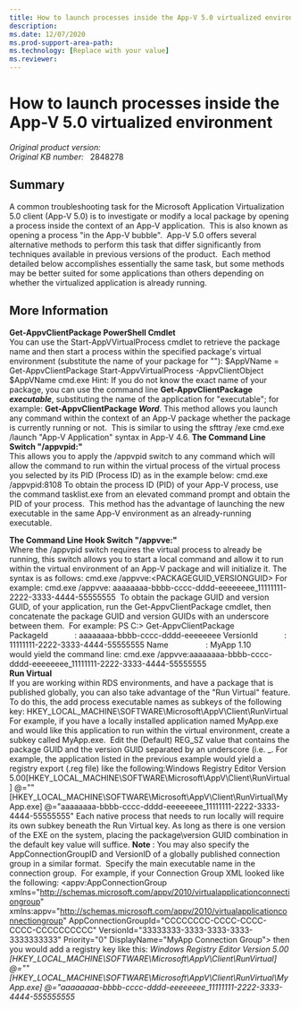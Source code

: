 ```yaml
---
title: How to launch processes inside the App-V 5.0 virtualized environment
description: 
ms.date: 12/07/2020
ms.prod-support-area-path: 
ms.technology: [Replace with your value]
ms.reviewer: 
---
```

# How to launch processes inside the App-V 5.0 virtualized environment

_Original product version:_ &nbsp;   
_Original KB number:_ &nbsp; 2848278

## Summary

A common troubleshooting task for the Microsoft Application Virtualization 5.0 client (App-V 5.0) is to investigate or modify a local package by opening a process inside the context of an App-V application.  This is also known as opening a process "in the App-V bubble".  App-V 5.0 offers several alternative methods to perform this task that differ significantly from techniques available in previous versions of the product.  Each method detailed below accomplishes essentially the same task, but some methods may be better suited for some applications than others depending on whether the virtualized application is already running.

## More Information

**Get-AppvClientPackage PowerShell Cmdlet**  
You can use the Start-AppVVirtualProcess cmdlet to retrieve the package name and then start a process within the specified package's virtual environment (substitute the name of your package for "<Package>"): $AppVName = Get-AppvClientPackage <Package> Start-AppvVirtualProcess -AppvClientObject $AppVName cmd.exe 
 Hint: If you do not know the exact name of your package, you can use the command line **Get-AppvClientPackage *executable***, substituting the name of the application for "executable"; for example: **Get-AppvClientPackage *Word***. 
This method allows you launch any command within the context of an App-V package whether the package is currently running or not.  This is similar to using the sfttray /exe cmd.exe /launch "App-V Application" syntax in App-V 4.6.
 **The Command Line Switch "/appvpid:<PID>"**  
This allows you to apply the /appvpid switch to any command which will allow the command to run within the virtual process of the virtual process you selected by its PID (Process ID) as in the example below:
 cmd.exe /appvpid:8108 
To obtain the process ID (PID) of your App-V process, use the command tasklist.exe from an elevated command prompt and obtain the PID of your process.  This method has the advantage of launching the new executable in the same App-V environment as an already-running executable.

**The Command Line Hook Switch "/appvve:<GUID>"**  
Where the /appvpid switch requires the virtual process to already be running, this switch allows you to start a local command and allow it to run within the virtual environment of an App-V package and will initialize it. The syntax is as follows:
 cmd.exe /appvve:<PACKAGEGUID_VERSIONGUID> 
For example:
 cmd.exe /appvve: aaaaaaaa-bbbb-cccc-dddd-eeeeeeee_11111111-2222-3333-4444-55555555 
 To obtain the package GUID and version GUID, of your application, run the Get-AppvClientPackage cmdlet, then concatenate the package GUID and version GUIDs with an underscore between them.  For example: PS C:\> Get-AppvClientPackage PackageId            : aaaaaaaa-bbbb-cccc-dddd-eeeeeeee
VersionId            : 11111111-2222-3333-4444-55555555
Name                 : MyApp 1.10  
would yield the command line: cmd.exe /appvve:aaaaaaaa-bbbb-cccc-dddd-eeeeeeee_11111111-2222-3333-4444-55555555  
 **Run Virtual**  
If you are working within RDS environments, and have a package that is published globally, you can also take advantage of the "Run Virtual" feature. To do this, the add process executable names as subkeys of the following key:
HKEY_LOCAL_MACHINE\SOFTWARE\Microsoft\AppV\Client\RunVirtual
For example, if you have a locally installed application named MyApp.exe and would like this application to run within the virtual environment, create a subkey called MyApp.exe.  Edit the (Default) REG_SZ value that contains the package GUID and the version GUID separated by an underscore (i.e. <GUID>_<GUID>.
For example, the application listed in the previous example would yield a registry export (.reg file) like the following:Windows Registry Editor Version 5.00[HKEY_LOCAL_MACHINE\SOFTWARE\Microsoft\AppV\Client\RunVirtual]
@=""[HKEY_LOCAL_MACHINE\SOFTWARE\Microsoft\AppV\Client\RunVirtual\MyApp.exe]
@="aaaaaaaa-bbbb-cccc-dddd-eeeeeeee_11111111-2222-3333-4444-55555555"
Each native process that needs to run locally will require its own subkey beneath the Run Virtual key. As long as there is one version of the EXE on the system, placing the package\version GUID combination in the default key value will suffice.
 **Note** : You may also specify the AppConnectionGroupID and VersionID of a globally published connection group in a similar format.  Specify the main executable name in the connection group.  For example, if your Connection Group XML looked like the following: <?xml version="1.0" ?> <appv:AppConnectionGroup xmlns="http://schemas.microsoft.com/appv/2010/virtualapplicationconnectiongroup" xmlns:appv="http://schemas.microsoft.com/appv/2010/virtualapplicationconnectiongroup" AppConnectionGroupId="CCCCCCCC-CCCC-CCCC-CCCC-CCCCCCCCCC" VersionId="33333333-3333-3333-3333-3333333333" Priority="0" DisplayName="MyApp Connection Group"> then you would add a registry key like this: *Windows Registry Editor Version 5.00* *[HKEY_LOCAL_MACHINE\SOFTWARE\Microsoft\AppV\Client\RunVirtual]
@=""* *[HKEY_LOCAL_MACHINE\SOFTWARE\Microsoft\AppV\Client\RunVirtual\MyApp.exe]
@="aaaaaaaa-bbbb-cccc-dddd-eeeeeeee_11111111-2222-3333-4444-555555555*

